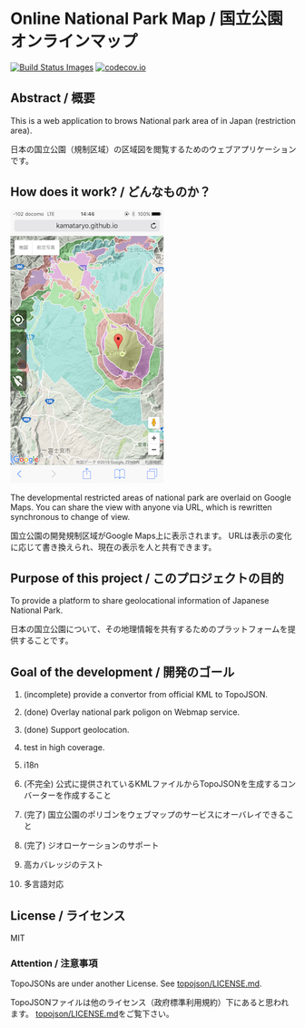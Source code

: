 # Online National Park Map / 国立公園オンラインマップ

[![Build Status Images](https://travis-ci.org/KamataRyo/nationalpark-map.svg)](https://travis-ci.org/KamataRyo/nationalpark-map)
[![codecov.io](https://codecov.io/github/KamataRyo/nationalpark-map/coverage.svg?branch=master)](https://codecov.io/github/KamataRyo/nationalpark-map?branch=master)

## Abstract / 概要

This is a web application to brows National park area of in Japan (restriction area).

日本の国立公園（規制区域）の区域図を閲覧するためのウェブアプリケーションです。

## How does it work? / どんなものか？

![screen shot](screenshot.png)

The developmental restricted areas of national park are overlaid on Google Maps.
You can share the view with anyone via URL, which is rewritten synchronous to change of view.

国立公園の開発規制区域がGoogle Maps上に表示されます。
URLは表示の変化に応じて書き換えられ、現在の表示を人と共有できます。

## Purpose of this project / このプロジェクトの目的

To provide a platform to share geolocational information of Japanese National Park.

日本の国立公園について、その地理情報を共有するためのプラットフォームを提供することです。

## Goal of the development / 開発のゴール

1. (incomplete) provide a convertor from official KML to TopoJSON.
2. (done) Overlay national park poligon on Webmap service.
3. (done) Support geolocation.
4. test in high coverage.
5. i18n


1. (不完全) 公式に提供されているKMLファイルからTopoJSONを生成するコンバーターを作成すること
2. (完了) 国立公園のポリゴンをウェブマップのサービスにオーバレイできること
3. (完了) ジオローケーションのサポート
4. 高カバレッジのテスト
5. 多言語対応

## License / ライセンス
MIT

### Attention / 注意事項
TopoJSONs are under another License.
See [topojson/LICENSE.md](topojson/LICENSE.md).

TopoJSONファイルは他のライセンス（政府標準利用規約）下にあると思われます。
[topojson/LICENSE.md](topojson/LICENSE.md)をご覧下さい。
